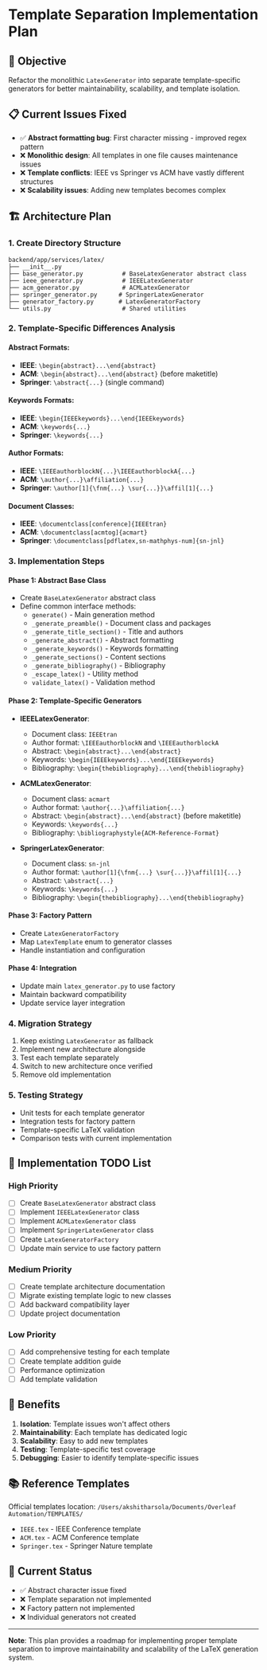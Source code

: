 # Template Separation Implementation Plan

## 🎯 Objective
Refactor the monolithic `LatexGenerator` into separate template-specific generators for better maintainability, scalability, and template isolation.

## 📋 Current Issues Fixed
- ✅ **Abstract formatting bug**: First character missing - improved regex pattern
- ❌ **Monolithic design**: All templates in one file causes maintenance issues
- ❌ **Template conflicts**: IEEE vs Springer vs ACM have vastly different structures  
- ❌ **Scalability issues**: Adding new templates becomes complex

## 🏗️ Architecture Plan

### 1. Create Directory Structure
```
backend/app/services/latex/
├── __init__.py
├── base_generator.py           # BaseLatexGenerator abstract class
├── ieee_generator.py           # IEEELatexGenerator
├── acm_generator.py            # ACMLatexGenerator
├── springer_generator.py      # SpringerLatexGenerator
├── generator_factory.py       # LatexGeneratorFactory
└── utils.py                    # Shared utilities
```

### 2. Template-Specific Differences Analysis

#### Abstract Formats:
- **IEEE**: `\begin{abstract}...\end{abstract}`
- **ACM**: `\begin{abstract}...\end{abstract}` (before maketitle)
- **Springer**: `\abstract{...}` (single command)

#### Keywords Formats:
- **IEEE**: `\begin{IEEEkeywords}...\end{IEEEkeywords}`
- **ACM**: `\keywords{...}`
- **Springer**: `\keywords{...}`

#### Author Formats:
- **IEEE**: `\IEEEauthorblockN{...}\IEEEauthorblockA{...}`
- **ACM**: `\author{...}\affiliation{...}`
- **Springer**: `\author[1]{\fnm{...} \sur{...}}\affil[1]{...}`

#### Document Classes:
- **IEEE**: `\documentclass[conference]{IEEEtran}`
- **ACM**: `\documentclass[acmtog]{acmart}`
- **Springer**: `\documentclass[pdflatex,sn-mathphys-num]{sn-jnl}`

### 3. Implementation Steps

#### Phase 1: Abstract Base Class
- Create `BaseLatexGenerator` abstract class
- Define common interface methods:
  - `generate()` - Main generation method
  - `_generate_preamble()` - Document class and packages
  - `_generate_title_section()` - Title and authors
  - `_generate_abstract()` - Abstract formatting
  - `_generate_keywords()` - Keywords formatting
  - `_generate_sections()` - Content sections
  - `_generate_bibliography()` - Bibliography
  - `_escape_latex()` - Utility method
  - `validate_latex()` - Validation method

#### Phase 2: Template-Specific Generators
- **IEEELatexGenerator**:
  - Document class: `IEEEtran`
  - Author format: `\IEEEauthorblockN` and `\IEEEauthorblockA`
  - Abstract: `\begin{abstract}...\end{abstract}`
  - Keywords: `\begin{IEEEkeywords}...\end{IEEEkeywords}`
  - Bibliography: `\begin{thebibliography}...\end{thebibliography}`

- **ACMLatexGenerator**:
  - Document class: `acmart`
  - Author format: `\author{...}\affiliation{...}`
  - Abstract: `\begin{abstract}...\end{abstract}` (before maketitle)
  - Keywords: `\keywords{...}`
  - Bibliography: `\bibliographystyle{ACM-Reference-Format}`

- **SpringerLatexGenerator**:
  - Document class: `sn-jnl`
  - Author format: `\author[1]{\fnm{...} \sur{...}}\affil[1]{...}`
  - Abstract: `\abstract{...}`
  - Keywords: `\keywords{...}`
  - Bibliography: `\begin{thebibliography}...\end{thebibliography}`

#### Phase 3: Factory Pattern
- Create `LatexGeneratorFactory`
- Map `LatexTemplate` enum to generator classes
- Handle instantiation and configuration

#### Phase 4: Integration
- Update main `latex_generator.py` to use factory
- Maintain backward compatibility
- Update service layer integration

### 4. Migration Strategy
1. Keep existing `LatexGenerator` as fallback
2. Implement new architecture alongside
3. Test each template separately
4. Switch to new architecture once verified
5. Remove old implementation

### 5. Testing Strategy
- Unit tests for each template generator
- Integration tests for factory pattern
- Template-specific LaTeX validation
- Comparison tests with current implementation

## 📝 Implementation TODO List

### High Priority
- [ ] Create `BaseLatexGenerator` abstract class
- [ ] Implement `IEEELatexGenerator` class
- [ ] Implement `ACMLatexGenerator` class
- [ ] Implement `SpringerLatexGenerator` class
- [ ] Create `LatexGeneratorFactory`
- [ ] Update main service to use factory pattern

### Medium Priority
- [ ] Create template architecture documentation
- [ ] Migrate existing template logic to new classes
- [ ] Add backward compatibility layer
- [ ] Update project documentation

### Low Priority
- [ ] Add comprehensive testing for each template
- [ ] Create template addition guide
- [ ] Performance optimization
- [ ] Add template validation

## 🎯 Benefits
1. **Isolation**: Template issues won't affect others
2. **Maintainability**: Each template has dedicated logic
3. **Scalability**: Easy to add new templates
4. **Testing**: Template-specific test coverage
5. **Debugging**: Easier to identify template-specific issues

## 📚 Reference Templates
Official templates location: `/Users/akshitharsola/Documents/Overleaf Automation/TEMPLATES/`
- `IEEE.tex` - IEEE Conference template
- `ACM.tex` - ACM Conference template
- `Springer.tex` - Springer Nature template

## 🔧 Current Status
- ✅ Abstract character issue fixed
- ❌ Template separation not implemented
- ❌ Factory pattern not implemented
- ❌ Individual generators not created

---

**Note**: This plan provides a roadmap for implementing proper template separation to improve maintainability and scalability of the LaTeX generation system.